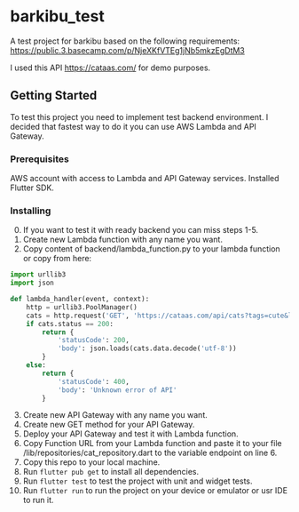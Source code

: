 # barkibu_test

A test project for barkibu based on the following requirements:
https://public.3.basecamp.com/p/NjeXKfVTEg1jNb5mkzEgDtM3

I used this API https://cataas.com/ for demo purposes.

## Getting Started

To test this project you need to implement test backend environment. 
I decided that fastest way to do it you can use AWS Lambda and API Gateway.

### Prerequisites

AWS account with access to Lambda and API Gateway services.
Installed Flutter SDK.

### Installing
0. If you want to test it with ready backend you can miss steps 1-5.
1. Create new Lambda function with any name you want.
2. Copy content of backend/lambda_function.py to your lambda function or copy from here:
``` python 
import urllib3
import json 

def lambda_handler(event, context):
    http = urllib3.PoolManager()
    cats = http.request('GET', 'https://cataas.com/api/cats?tags=cute&limit=10')
    if cats.status == 200:
        return {
            'statusCode': 200,
            'body': json.loads(cats.data.decode('utf-8'))
        }
    else:
        return {
            'statusCode': 400,
            'body': 'Unknown error of API'
        }
```
3. Create new API Gateway with any name you want.
4. Create new GET method for your API Gateway.
5. Deploy your API Gateway and test it with Lambda function.
6. Copy Function URL from your Lambda function and paste it to your file /lib/repositories/cat_repository.dart to the variable endpoint on line 6.
7. Copy this repo to your local machine.
8. Run ```flutter pub get``` to install all dependencies.
9. Run ```flutter test``` to test the project with unit and widget tests.
10. Run ```flutter run``` to run the project on your device or emulator or usr IDE to run it.
